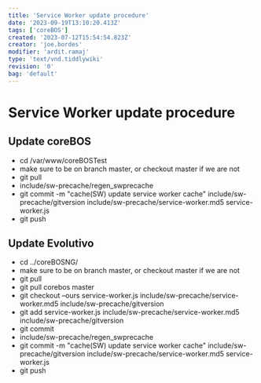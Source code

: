 ```yaml
---
title: 'Service Worker update procedure'
date: '2023-09-19T13:10:20.413Z'
tags: ['coreBOS']
created: '2023-07-12T15:54:54.823Z'
creator: 'joe.bordes'
modifier: 'ardit.ramaj'
type: 'text/vnd.tiddlywiki'
revision: '0'
bag: 'default'
---
```


<!-- Exported from TiddlyWiki at 16:27, 20th September 2023 -->

# Service Worker update procedure

## Update coreBOS

* cd /var/www/coreBOSTest
* make sure to be on branch master, or checkout master if we are not
* git pull
* include/sw-precache/regen_swprecache
* git commit -m "cache(SW) update service worker cache" include/sw-precache/gitversion include/sw-precache/service-worker.md5 service-worker.js
* git push

## Update Evolutivo

* cd ../coreBOSNG/
* make sure to be on branch master, or checkout master if we are not
* git pull
* git pull corebos master
* git checkout –ours service-worker.js include/sw-precache/service-worker.md5 include/sw-precache/gitversion
* git add service-worker.js include/sw-precache/service-worker.md5 include/sw-precache/gitversion
* git commit
* include/sw-precache/regen_swprecache
* git commit -m "cache(SW) update service worker cache" include/sw-precache/gitversion include/sw-precache/service-worker.md5 service-worker.js
* git push